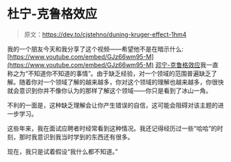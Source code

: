 # 杜宁-克鲁格效应

> 原文：<https://dev.to/cjstehno/duning-kruger-effect-1hm4>

我的一个朋友今天和我分享了这个视频——希望他不是在暗示什么:
[https://www.youtube.com/embed/GJz66wm95-M](https://www.youtube.com/embed/GJz66wm95-M)
[邓宁-克鲁格效应](https://en.wikipedia.org/wiki/Dunning%E2%80%93Kruger_effect)我一直称之为“不知道你不知道的事情”。由于缺乏经验，对一个领域的范围普遍缺乏了解。随着你对一个领域了解的越来越多，你对这个领域的理解也越来越多，你很快就会意识到你并不像你认为的那样了解这个领域——你只是看到了冰山一角。

不利的一面是，这种缺乏理解会让你产生错误的自信，这可能会阻碍对该主题的进一步学习。

这些年来，我在面试应聘者时经常看到这种情况。我还记得经历过一些“哈哈”的时刻，那时我意识到我当时学到的东西还有很多。

现在，我只是试着假设“我什么都不知道。”
